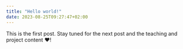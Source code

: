 ```yaml
---
title: "Hello world!"
date: 2023-08-25T09:27:47+02:00
---
```


This is the first post. Stay tuned for the next post and the teaching and project content <span>&#10084;</span>!
